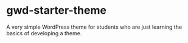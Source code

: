 # gwd-starter-theme
 
A very simple WordPress theme for students who are just learning the basics of developing a theme.

